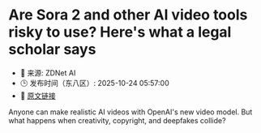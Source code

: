 # Are Sora 2 and other AI video tools risky to use? Here's what a legal scholar says
- 📅 来源: ZDNet AI
- 🕒 发布时间（东八区）: 2025-10-24 05:57:00
- 🔗 [原文链接](https://www.zdnet.com/article/are-sora-2-and-other-ai-video-tools-risky-to-use-heres-what-a-legal-scholar-said/)

Anyone can make realistic AI videos with OpenAI's new video model. But what happens when creativity, copyright, and deepfakes collide?